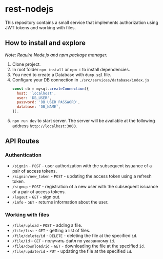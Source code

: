 # rest-nodejs
This repository contains a small service that implements authorization using JWT tokens and working with files.
## How to install and explore
_Note: Require Node.js and npm package manager._

1. Clone project.
2. In root folder `npm install` or `npm i` to install dependencies.
3. You need to create a Database with `dump.sql` file.
4. Configure your DB connection in `./src/services/database/index.js`
    ```js
    const db = mysql.createConnection({
      host: 'localhost',
      user: 'DB_USER',
      password: 'DB_USER_PASSWORD',
      database: 'DB_NAME',
    });
    ```
5. `npm run dev` to start server. The server will be available at the following address `http://localhost:3000`.

## API Routes
### Authentication

+ `/signin` - `POST` - user authorization with the subsequent issuance of a pair of access tokens.
+ `/signin/new_token` - `POST` - updating the access token using a refresh token.
+ `/signup` - `POST` - registration of a new user with the subsequent issuance of a pair of access tokens.
+ `/logout` - `GET` - sign out.
+ `/info` - `GET` - returns information about the user.

### Working with files

+ `/file/upload` - `POST` - adding a file.
+ `/file/list` - `GET` - getting a list of files.
+ `/file/delete/id` - `DELETE` - deleting the file at the specified `id`.
+ `/file/id` - `GET` - получить файл по указанному `id`.
+ `/file/download/id` - `GET` - downloading the file at the specified `id`.
+ `/file/update/id` - `PUT` - updating the file at the specified `id`.